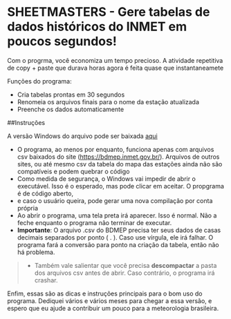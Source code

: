 # SHEETMASTERS - Gere tabelas de dados históricos do INMET em poucos segundos!

Com o progrma, você economiza um tempo precioso. A atividade repetitiva de copy + paste que durava horas agora é feita quase que instantaneamete

Funções do programa:
- Cria tabelas prontas em 30 segundos
- Renomeia os arquivos finais para o nome da estação atualizada
- Preenche os dados automaticamente

##Instruções

A versão Windows do arquivo pode ser baixada [aqui](dist/auto_plan_inmet.exe)
- O programa, ao menos por enquanto, funciona apenas com arquivos csv baixados do site (https://bdmep.inmet.gov.br/).
  Arquivos de outros sites, ou até mesmo csv da tabela do mapa das estações ainda não são compatíveis e podem quebrar o código
- Como medida de segurança, o Windows vai impedir de abrir o executável. Isso é o esperado, mas pode clicar em aceitar. O propgrama é de código aberto,
- e caso o usuário queira, pode gerar uma nova compilação por conta própria
- Ao abrir o programa, uma tela preta irá aparecer. Isso é normal. Não a feche enquanto o programa não terminar de executar.
- **Importante**: O arquivo .csv do BDMEP precisa ter seus dados de casas decimais separados por ponto ( . ). Caso use vírgula, ele irá falhar.
  O programa fará a conversão para ponto na criação da tabela, então não há problema.
> - Também vale salientar que você precisa **descompactar** a pasta dos arquivos csv antes de abrir. Caso contrário, o programa irá crashar.


Enfim, essas são as dicas e instruções principais para o bom uso do programa. Dediquei vários e vários meses para chegar a essa versão, e espero que eu ajude a contribuir um pouco para a meteorologia brasileira.
  

